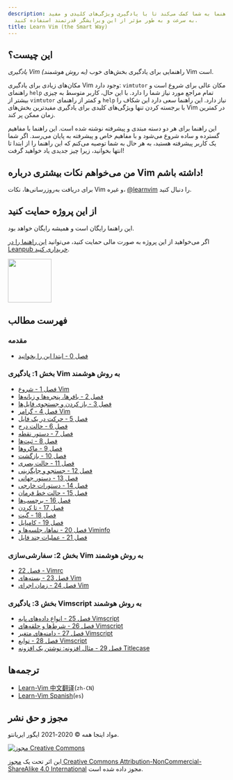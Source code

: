 ```yaml
---
description: این راهنما به شما کمک می‌کند تا با یادگیری ویژگی‌های کلیدی و مفید Vim،
  به سرعت و به طور مؤثر از این ویرایشگر قدرتمند استفاده کنید.
title: Learn Vim (the Smart Way)
---
```


## این چیست؟

_یادگیری Vim (به روش هوشمند)_ راهنمایی برای یادگیری بخش‌های خوب Vim است.

مکان‌های زیادی برای یادگیری Vim وجود دارد: `vimtutor` مکان عالی برای شروع است و راهنمای `help` تمام مراجع مورد نیاز شما را دارد. با این حال، کاربر متوسط به چیزی بیشتر از `vimtutor` و کمتر از راهنمای `help` نیاز دارد. این راهنما سعی دارد این شکاف را با برجسته کردن تنها ویژگی‌های کلیدی برای یادگیری مفیدترین بخش‌های Vim در کمترین زمان ممکن پر کند.

این راهنما برای هر دو دسته مبتدی و پیشرفته نوشته شده است. این راهنما با مفاهیم گسترده و ساده شروع می‌شود و با مفاهیم خاص و پیشرفته به پایان می‌رسد. اگر شما یک کاربر پیشرفته هستید، به هر حال به شما توصیه می‌کنم که این راهنما را از ابتدا تا انتها بخوانید، زیرا چیز جدیدی یاد خواهید گرفت!

## من می‌خواهم نکات بیشتری درباره Vim داشته باشم!

برای دریافت به‌روزرسانی‌ها، نکات Vim و غیره، [@learnvim](https://twitter.com/learnvim) را دنبال کنید.

## از این پروژه حمایت کنید

این راهنما رایگان است و همیشه رایگان خواهد بود.

اگر می‌خواهید از این پروژه به صورت مالی حمایت کنید، می‌توانید [این راهنما را در Leanpub خریداری کنید](https://leanpub.com/learnvim).

<a href="https://leanpub.com/learnvim"><img src="/images/learn-vim-cover.png" width="100"></a>

## فهرست مطالب

### مقدمه

- [فصل 0 - ابتدا این را بخوانید](ch00_read_this_first)

### بخش 1: یادگیری Vim به روش هوشمند

- [فصل 1 - شروع Vim](ch01_starting_vim)
- [فصل 2 - بافرها، پنجره‌ها و زبانه‌ها](ch02_buffers_windows_tabs)
- [فصل 3 - باز کردن و جستجوی فایل‌ها](ch03_searching_files)
- [فصل 4 - گرامر Vim](ch04_vim_grammar)
- [فصل 5 - حرکت در یک فایل](ch05_moving_in_file)
- [فصل 6 - حالت درج](ch06_insert_mode)
- [فصل 7 - دستور نقطه](ch07_the_dot_command)
- [فصل 8 - ثبت‌ها](ch08_registers)
- [فصل 9 - ماکروها](ch09_macros)
- [فصل 10 - بازگشت](ch10_undo)
- [فصل 11 - حالت بصری](ch11_visual_mode)
- [فصل 12 - جستجو و جایگزینی](ch12_search_and_substitute)
- [فصل 13 - دستور جهانی](ch13_the_global_command)
- [فصل 14 - دستورات خارجی](ch14_external_commands)
- [فصل 15 - حالت خط فرمان](ch15_command-line_mode)
- [فصل 16 - برچسب‌ها](ch16_tags)
- [فصل 17 - تا کردن](ch17_fold)
- [فصل 18 - گیت](ch18_git)
- [فصل 19 - کامپایل](ch19_compile)
- [فصل 20 - نماها، جلسه‌ها و Viminfo](ch20_views_sessions_viminfo)
- [فصل 21 - عملیات چند فایل](ch21_multiple_file_operations)

### بخش 2: سفارشی‌سازی Vim به روش هوشمند

- [فصل 22 - Vimrc](ch22_vimrc)
- [فصل 23 - بسته‌های Vim](ch23_vim_packages)
- [فصل 24 - زمان اجرای Vim](ch24_vim_runtime)

### بخش 3: یادگیری Vimscript به روش هوشمند

- [فصل 25 - انواع داده‌های پایه Vimscript](ch25_vimscript_basic_data_types)
- [فصل 26 - شرط‌ها و حلقه‌های Vimscript](ch26_vimscript_conditionals_and_loops)
- [فصل 27 - دامنه‌های متغیر Vimscript](ch27_vimscript_variable_scopes)
- [فصل 28 - توابع Vimscript](ch28_vimscript_functions)
- [فصل 29 - مثال افزونه: نوشتن یک افزونه Titlecase](ch29_plugin_example_writing-a-titlecase-plugin)

## ترجمه‌ها

- [Learn-Vim 中文翻译](https://github.com/wsdjeg/Learn-Vim_zh_cn)(`zh-CN`)
- [Learn-Vim Spanish](https://github.com/victorhck/learn-Vim-es)(`es`)

## مجوز و حق نشر

مواد اینجا همه © 2020-2021 ایگور ایریانتو.

<a rel="license" href="http://creativecommons.org/licenses/by-nc-sa/4.0/"><img alt="مجوز Creative Commons" style="border-width:0" src="https://licensebuttons.net/l/by-nc-sa/4.0/88x31.png" /></a><br />

این اثر تحت یک <a rel="license" href="http://creativecommons.org/licenses/by-nc-sa/4.0/">مجوز Creative Commons Attribution-NonCommercial-ShareAlike 4.0 International</a> مجوز داده شده است.
